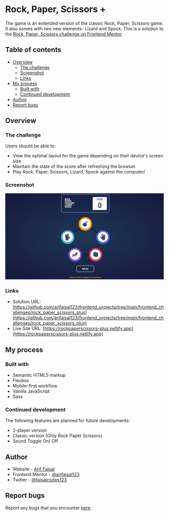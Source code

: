 # Rock, Paper, Scissors +

The game is an extended version of the classic Rock, Paper, Scissors game. It also somes with two new elements- Lizard and Spock. This is a solution to the [Rock, Paper, Scissors challenge on Frontend Mentor](https://www.frontendmentor.io/challenges/rock-paper-scissors-game-pTgwgvgH).

## Table of contents

- [Overview](#overview)
  - [The challenge](#the-challenge)
  - [Screenshot](#screenshot)
  - [Links](#links)
- [My process](#my-process)
  - [Built with](#built-with)
  - [Continued development](#continued-development)
- [Author](#author)
- [Report bugs](#report-bugs)

## Overview

### The challenge

Users should be able to:

- View the optimal layout for the game depending on their device's screen size
- Maintain the state of the score after refreshing the browser.
- Play Rock, Paper, Scissors, Lizard, Spock against the computer/

### Screenshot

![](./assets/images/screenshot.png)

### Links

- Solution URL: [https://github.com/arifaisal123/frontend_projects/tree/main/frontend_challenges/rock_paper_scissors_plus](https://github.com/arifaisal123/frontend_projects/tree/main/frontend_challenges/rock_paper_scissors_plus)
- Live Site URL: [https://rockpaperscissors-plus.netlify.app](https://rockpaperscissors-plus.netlify.app)

## My process

### Built with

- Semantic HTML5 markup
- Flexbox
- Mobile-first workflow
- Vanilla JavaScript
- Sass

### Continued development

The following features are planned for future developments:
- 2-player version
- Classic version (Only Rock Paper Scissors)
- Sound Toggle On/ Off

## Author

- Website - [Arif Faisal](https://arifaisal123.github.io)
- Frontend Mentor - [@arifaisal123](https://www.frontendmentor.io/profile/arifaisal123)
- Twitter - [@faisalcodes123](https://www.twitter.com/faisalcodes123)

## Report bugs

Report any bugs that you encounter [here](https://arifaisal123.github.io/contact.html).

